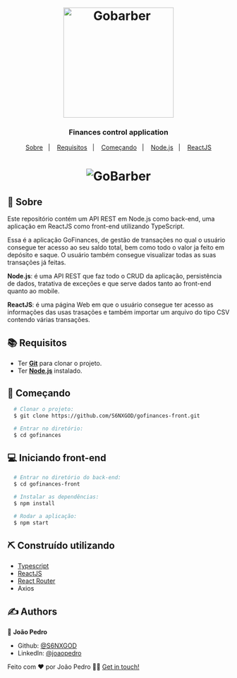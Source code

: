 <h1 align="center">
    <img alt="Gobarber" src="https://ik.imagekit.io/hwyksvj4iv/gofinances_FtYnL5e0v.svg" width="250px" />
</h1>

<h3 align="center">
  Finances control application
</h3>

<p align="center">
  <a href="#page_with_curl-sobre">Sobre</a>&nbsp;&nbsp;&nbsp;|&nbsp;&nbsp;&nbsp;
  <a href="#books-requisitos">Requisitos</a>&nbsp;&nbsp;&nbsp;|&nbsp;&nbsp;&nbsp;
  <a href="#rocket-começando">Começando</a>&nbsp;&nbsp;&nbsp;|&nbsp;&nbsp;&nbsp;
  <a href="#gear-iniciando-back-end">Node.js</a>&nbsp;&nbsp;&nbsp;|&nbsp;&nbsp;&nbsp;
  <a href="#computer-iniciando-front-end">ReactJS</a>
</p>

<h1 align="center">
    <img alt="GoBarber" src="https://res.cloudinary.com/matheuspires/image/upload/v1587663201/gofinances_m4poam.gif" />
</h1>

## :page_with_curl: Sobre
Este repositório contém um API REST em Node.js como back-end, uma aplicação em ReactJS como front-end utilizando TypeScript.

Essa é a aplicação GoFinances, de gestão de transações no qual o usuário consegue ter acesso ao seu saldo total, bem como todo o valor ja feito em depósito e saque. O usuário também consegue visualizar todas as suas transações já feitas.

**Node.js**: é uma API REST que faz todo o CRUD da aplicação, persistência de dados, tratativa de exceções e que serve dados tanto ao front-end quanto ao mobile.

**ReactJS**: é uma página Web em que o usuário consegue ter acesso as informações das usas trasações e também importar um arquivo do tipo CSV contendo várias transações.

## :books: Requisitos
- Ter [**Git**](https://git-scm.com/) para clonar o projeto.
- Ter [**Node.js**](https://nodejs.org/en/) instalado.
<!-- - Um dispositivo ou emulador iOS ou Android -->

## :rocket: Começando
``` bash
  # Clonar o projeto:
  $ git clone https://github.com/S6NXGOD/gofinances-front.git

  # Entrar no diretório:
  $ cd gofinances
```

## :computer: Iniciando front-end
```bash
  # Entrar no diretório do back-end:
  $ cd gofinances-front

  # Instalar as dependências:
  $ npm install

  # Rodar a aplicação:
  $ npm start
```
## ⛏️ Construído utilizando <a name = "built_using"></a>

- [Typescript](https://www.typescriptlang.org/)
- [ReactJS](https://reactjs.org/)
- [React Router](https://github.com/ReactTraining/react-router)
- Axios

## ✍️ Authors <a name = "authors"></a>

👤 **João Pedro**

- Github: [@S6NXGOD](https://github.com/S6NXGOD)
- LinkedIn: [@joaopedro](https://www.linkedin.com/in/jo%C3%A3o-pedro-pinto-do-%C3%B3-baa689192/)

Feito com ❤️ por João Pedro 👋🏻 [Get in touch!](https://github.com/S6NXGOD)
